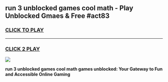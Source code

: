 
## run 3 unblocked games cool math - Play Unblocked Gmaes & Free #act83
<h3>
<a href="https://news.freeplayer.one?title=run_3_unblocked_games_cool_math&ref=03M">CLICK TO PLAY</a></h3>
<hr>

<h3>
<a href="https://news.freeplayer.one?title=run_3_unblocked_games_cool_math&ref=03M">CLICK 2 PLAY</a>
  
</h3>

<a href="https://news.freeplayer.one?title=run_3_unblocked_games_cool_math&ref=03M"><img src="https://clearcache.store/games.png"></a>


**run 3 unblocked games cool math games unblocked: Your Gateway to Fun and Accessible Online Gaming**
